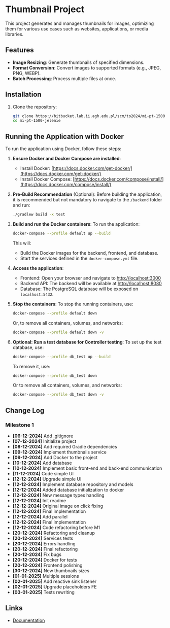 # Thumbnail Project

This project generates and manages thumbnails for images, optimizing them for various use cases such as websites, applications, or media libraries.

## Features

- **Image Resizing**: Generate thumbnails of specified dimensions.
- **Format Conversion**: Convert images to supported formats (e.g., JPEG, PNG, WEBP).
- **Batch Processing**: Process multiple files at once.

## Installation

1. Clone the repository:
   ```bash
   git clone https://bitbucket.lab.ii.agh.edu.pl/scm/to2024/mi-pt-1500-jelenie.git
   cd mi-pt-1500-jelenie
   ```

## Running the Application with Docker

To run the application using Docker, follow these steps:

1. **Ensure Docker and Docker Compose are installed**:
   - Install Docker: [https://docs.docker.com/get-docker/](https://docs.docker.com/get-docker/)
   - Install Docker Compose: [https://docs.docker.com/compose/install/](https://docs.docker.com/compose/install/)

2. **Pre-Build Recommendation** (Optional):
   Before building the application, it is recommended but not mandatory to navigate to the `/backend` folder and run:
   ```bash
   ./gradlew build -x test
   ```

3. **Build and run the Docker containers**:
   To run the application:
   ```bash
   docker-compose --profile default up --build
   ```

   This will:
   - Build the Docker images for the backend, frontend, and database.
   - Start the services defined in the `docker-compose.yml` file.

4. **Access the application**:
   - Frontend: Open your browser and navigate to [http://localhost:3000](http://localhost:3000)
   - Backend API: The backend will be available at [http://localhost:8080](http://localhost:8080)
   - Database: The PostgreSQL database will be exposed on `localhost:5432`.

5. **Stop the containers**:
   To stop the running containers, use:
   ```bash
   docker-compose --profile default down
   ```
   Or, to remove all containers, volumes, and networks:
   ```bash
   docker-compose --profile default down -v
   ```

6. **Optional: Run a test database for Controller testing**:
   To set up the test database, use:
   ```bash
   docker-compose --profile db_test up --build
   ```
   To remove it, use:
   ```bash
   docker-compose --profile db_test down
   ```
   Or to remove all containers, volumes, and networks:
   ```bash
   docker-compose --profile db_test down -v
   ```

## Change Log

### Milestone 1

- **[06-12-2024]** Add .gitignore
- **[07-12-2024]** Initialize project
- **[08-12-2024]** Add required Gradle dependencies
- **[09-12-2024]** Implement thumbnails service
- **[09-12-2024]** Add Docker to the project
- **[10-12-2024]** Add database
- **[10-12-2024]** Implement basic front-end and back-end communication
- **[11-12-2024]** Code simple UI
- **[12-12-2024]** Upgrade simple UI
- **[12-12-2024]** Implement database repository and models
- **[12-12-2024]** Added database initialization to docker
- **[12-12-2024]** New message types handling
- **[12-12-2024]** Init readme
- **[12-12-2024]** Original image on click fixing
- **[12-12-2024]** Final implementation
- **[12-12-2024]** Add parallel
- **[12-12-2024]** Final implementation
- **[12-12-2024]** Code refactoring before M1
- **[20-12-2024]** Refactoring and cleanup
- **[20-12-2024]** Services tests
- **[20-12-2024]** Errors handling
- **[20-12-2024]** Final refactoring
- **[20-12-2024]** Fix bugs
- **[20-12-2024]** Docker for tests
- **[20-12-2024]** Frontend polishing
- **[30-12-2024]** New thumbnails sizes
- **[01-01-2025]** Multiple sessions
- **[02-01-2025]** Add reactive sink listener
- **[02-01-2025]** Upgrade placeholders FE
- **[03-01-2025]** Tests rewriting

## Links
- [Documentation](https://lucid.app/lucidchart/d1242d14-599a-4b54-be8e-1b0afc12c6f4/edit?viewport_loc=9882%2C-418%2C14033%2C6586%2C0_0&invitationId=inv_491730a8-bb13-4598-88fb-191e7f3f69cd)

